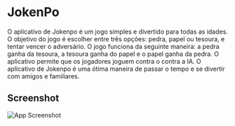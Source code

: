 
# JokenPo

O aplicativo de Jokenpo é um jogo simples e divertido para todas as idades. O objetivo do jogo é escolher entre três opções: pedra, papel ou 
tesoura, e tentar vencer o adversário. O jogo funciona da seguinte maneira: a pedra ganha da tesoura, a tesoura ganha do papel e o papel ganha da pedra. 
O aplicativo permite que os jogadores joguem contra o contra a IA. 
O aplicativo de Jokenpo é uma ótima maneira de passar o tempo e se divertir com amigos e familiares.


## Screenshot

![App Screenshot](https://snz04pap002files.storage.live.com/y4mnzaDGO7tXm6-3ZkNZauHt6Jv3nBtfl97ZzAeDkWTpoxevNYaneuqh6Nc4FU6iUqJFfw5ocvWzXTXxCRLTu2pWGbwNodid8y1W5Ct0mw-UCsiXhvqmYSf_XnOlIFnbNXwAxSeeQMiJ1PNDHXDD0l8YSotlzsZo-tA1zfLZjlbS7C6a__fr3qZy0Q9_IZMTfQtgyJZMX11d4jHJFm5O7q2_cTaHvZa9i3_MTY4Ha2y_JU?encodeFailures=1&width=320&height=574)

